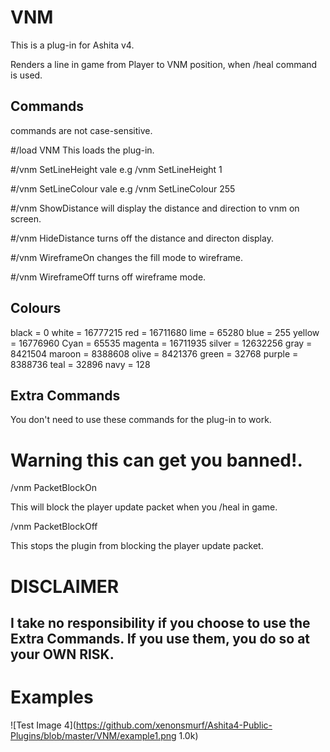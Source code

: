 # VNM

This is a plug-in for Ashita v4.

Renders a line in game from Player to VNM position, when /heal command is used.

## Commands 
commands are not case-sensitive.


#/load VNM
This loads the plug-in.

#/vnm SetLineHeight vale
e.g /vnm SetLineHeight 1

#/vnm SetLineColour vale
e.g /vnm SetLineColour 255

#/vnm ShowDistance
will display the distance and direction to vnm on screen.

#/vnm HideDistance
turns off the distance and directon display.

#/vnm WireframeOn
changes the fill mode to wireframe.

#/vnm WireframeOff
turns off wireframe mode.




## Colours 
black   = 0
white   = 16777215
red     = 16711680
lime    = 65280
blue    = 255
yellow  = 16776960 
Cyan    = 65535
magenta = 16711935
silver  = 12632256
gray    = 8421504
maroon  = 8388608
olive   = 8421376
green   = 32768
purple  = 8388736
teal    = 32896
navy    = 128


## Extra Commands
You don't need to use these commands for the plug-in to work.

# Warning this can get you banned!.
/vnm PacketBlockOn

This will block the player update packet when you /heal in game.

/vnm PacketBlockOff

This stops the plugin from blocking the player update packet.


# DISCLAIMER

## I take no responsibility if you choose to use the Extra Commands. If you use them, you do so at your OWN RISK.


# Examples

![Test Image 4](https://github.com/xenonsmurf/Ashita4-Public-Plugins/blob/master/VNM/example1.png 1.0k)
